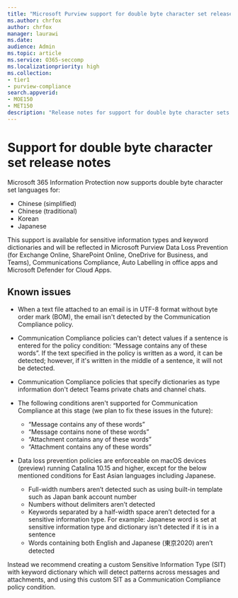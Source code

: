 ```yaml
---
title: "Microsoft Purview support for double byte character set release notes"
ms.author: chrfox
author: chrfox
manager: laurawi
ms.date: 
audience: Admin
ms.topic: article
ms.service: O365-seccomp
ms.localizationpriority: high
ms.collection: 
- tier1
- purview-compliance
search.appverid: 
- MOE150
- MET150
description: "Release notes for support for double byte character sets."
---
```


# Support for double byte character set release notes

 Microsoft 365 Information Protection now supports double byte character set languages for:

- Chinese (simplified)
- Chinese (traditional)
- Korean
- Japanese

This support is available for sensitive information types and keyword dictionaries and will be reflected in Microsoft Purview Data Loss Prevention (for Exchange Online, SharePoint Online, OneDrive for Business, and Teams), Communications Compliance, Auto Labelling in office apps and Microsoft Defender for Cloud Apps.

## Known issues

- When a text file attached to an email is in UTF-8 format without byte order mark (BOM), the email isn't detected by the Communication Compliance policy.

- Communication Compliance policies can't detect values if a sentence is entered for the policy condition: “Message contains any of these words”. If the text specified in the policy is written as a word, it can be detected; however, if it's written in the middle of a sentence, it will not be detected.

- Communication Compliance policies that specify dictionaries as type information don't detect Teams private chats and channel chats.

- The following conditions aren't supported for Communication Compliance at this stage (we plan to fix these issues in the future): 
  - “Message contains any of these words”
  - “Message contains none of these words”
  - “Attachment contains any of these words”
  - “Attachment contains any of these words”

- Data loss prevention policies are enforceable on macOS devices (preview) running Catalina 10.15 and higher, except for the below mentioned conditions for East 
  Asian languages including Japanese.
  - Full-width numbers aren’t detected such as using built-in template such as Japan bank account number
  - Numbers without delimiters aren’t detected
  - Keywords separated by a half-width space aren’t detected for a sensitive information type. For example: Japanese word is set at sensitive information type and
    dictionary isn't detected if it is in a sentence
  - Words containing both English and Japanese (東京2020) aren’t detected

Instead we recommend creating a custom Sensitive Information Type (SIT) with keyword dictionary which will detect patterns across messages and attachments, and using this custom SIT as a Communication Compliance policy condition.
